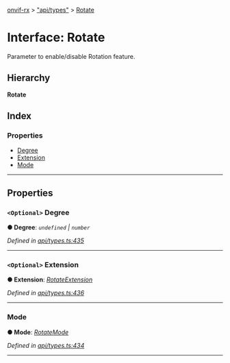 [onvif-rx](../README.md) > ["api/types"](../modules/_api_types_.md) > [Rotate](../interfaces/_api_types_.rotate.md)

# Interface: Rotate

Parameter to enable/disable Rotation feature.

## Hierarchy

**Rotate**

## Index

### Properties

* [Degree](_api_types_.rotate.md#degree)
* [Extension](_api_types_.rotate.md#extension)
* [Mode](_api_types_.rotate.md#mode)

---

## Properties

<a id="degree"></a>

### `<Optional>` Degree

**● Degree**: *`undefined` \| `number`*

*Defined in [api/types.ts:435](https://github.com/patrickmichalina/onvif-rx/blob/034e4d6/src/api/types.ts#L435)*

___
<a id="extension"></a>

### `<Optional>` Extension

**● Extension**: *[RotateExtension](_api_types_.rotateextension.md)*

*Defined in [api/types.ts:436](https://github.com/patrickmichalina/onvif-rx/blob/034e4d6/src/api/types.ts#L436)*

___
<a id="mode"></a>

###  Mode

**● Mode**: *[RotateMode](../enums/_api_types_.rotatemode.md)*

*Defined in [api/types.ts:434](https://github.com/patrickmichalina/onvif-rx/blob/034e4d6/src/api/types.ts#L434)*

___


